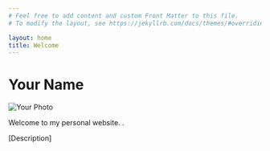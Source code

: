```yaml
---
# Feel free to add content and custom Front Matter to this file.
# To modify the layout, see https://jekyllrb.com/docs/themes/#overriding-theme-defaults

layout: home
title: Welcome
---
```


# Your Name

![Your Photo](/assets/images/your-photo.jpg)

Welcome to my personal website. .

[Description]